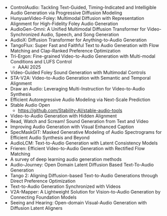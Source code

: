 - ControlAudio: Tackling Text-Guided, Timing-Indicated and Intelligible Audio Generation via Progressive Diffusion Modeling
- HunyuanVideo-Foley: Multimodal Diffusion with Representation Alignment for High-Fidelity Foley Audio Generation
- AudioGen-Omni: A Unified Multimodal Diffusion Transformer for Video-Synchronized Audio, Speech, and Song Generation
- AudioX: Diffusion Transformer for Anything-to-Audio Generation
- TangoFlux: Super Fast and Faithful Text to Audio Generation with Flow Matching and Clap-Ranked Preference Optimization
- Tri-Ergon: Fine-grained Video-to-Audio Generation with Multi-modal Conditions and LUFS Control
  - AAAI 2025
- Video-Guided Foley Sound Generation with Multimodal Controls
- STA-V2A: Video-to-Audio Generation with Semantic and Temporal Alignment
- Draw an Audio: Leveraging Multi-Instruction for Video-to-Audio Synthesis
- Efficient Autoregressive Audio Modeling via Next-Scale Prediction
- Stable Audio Open
  - https://github.com/Stability-AI/stable-audio-tools
- Video-to-Audio Generation with Hidden Alignment
- Read, Watch and Scream! Sound Generation from Text and Video
- Improving Audio Generation with Visual Enhanced Caption
- SpecMaskGIT: Masked Generative Modeling of Audio Spectrograms for Efficient Audio Synthesis and Beyond
- AudioLCM: Text-to-Audio Generation with Latent Consistency Models
- Frieren: Efficient Video-to-Audio Generation with Rectified Flow Matching
- A survey of deep learning audio generation methods
- Audio-Journey: Open Domain Latent Diffusion Based Text-To-Audio Generation
- Tango 2: Aligning Diffusion-based Text-to-Audio Generations through Direct Preference Optimization
- Text-to-Audio Generation Synchronized with Videos
- V2A-Mapper: A Lightweight Solution for Vision-to-Audio Generation by Connecting Foundation Models
- Seeing and Hearing: Open-domain Visual-Audio Generation with Diffusion Latent Aligners
